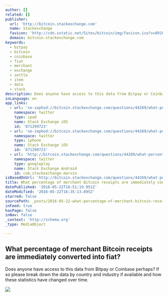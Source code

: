 ```yaml
---
author: []
related: []
publisher:
  url: 'http://bitcoin.stackexchange.com'
  name: Stackexchange
  favicon: 'http://cdn.sstatic.net/Sites/bitcoin/img/favicon.ico?v=0910168c5c65'
  domain: bitcoin.stackexchange.com
keywords:
  - bitpay
  - bitcoin
  - coinbase
  - fiat
  - merchant
  - exchange
  - settle
  - item
  - data
  - stack
description: Does anyone have access to this data from Bitpay or Coinbase perhaps? If so please break down the data by country and industry if available and how these statistics have changed over time.
inLanguage: en
app_links:
  - url: 'se-zaphod://bitcoin.stackexchange.com/questions/44269/what-percentage-of-merchant-bitcoin-receipts-are-immediately-converted-into-fiat'
    namespace: twitter
    type: ipad
    name: Stack Exchange iOS
    id: '871299723'
  - url: 'se-zaphod://bitcoin.stackexchange.com/questions/44269/what-percentage-of-merchant-bitcoin-receipts-are-immediately-converted-into-fiat'
    namespace: twitter
    type: iphone
    name: Stack Exchange iOS
    id: '871299723'
  - url: 'http://bitcoin.stackexchange.com/questions/44269/what-percentage-of-merchant-bitcoin-receipts-are-immediately-converted-into-fiat'
    namespace: twitter
    type: googleplay
    name: Stack Exchange Android
    id: com.stackexchange.marvin
isBasedOnUrl: 'http://bitcoin.stackexchange.com/questions/44269/what-percentage-of-merchant-bitcoin-receipts-are-immediately-converted-into-fiat'
title: What percentage of merchant Bitcoin receipts are immediately converted into fiat?
datePublished: '2016-05-22T16:51:19.951Z'
dateModified: '2016-05-22T16:35:13.895Z'
starred: false
sourcePath: _posts/2016-05-22-what-percentage-of-merchant-bitcoin-receipts-are-immediately.md
inFeed: true
hasPage: false
inNav: false
_context: 'http://schema.org'
_type: MediaObject

---
```

<article style=""><h1>What percentage of merchant Bitcoin receipts are immediately converted into fiat?</h1><p>Does anyone have access to this data from Bitpay or Coinbase perhaps? If so please break down the data by country and industry if available and how these statistics have changed over time.</p><img src="http://cdn.sstatic.net/Sites/bitcoin/img/apple-touch-icon.png?v=a43e5a337e6b&amp;a" /></article>